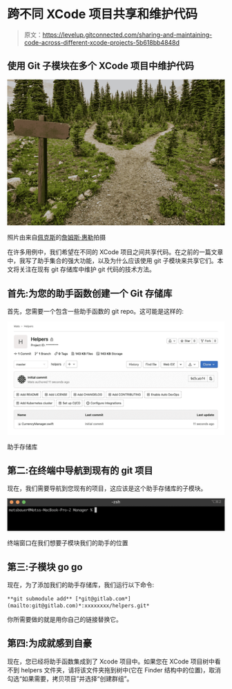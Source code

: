 # 跨不同 XCode 项目共享和维护代码

> 原文：<https://levelup.gitconnected.com/sharing-and-maintaining-code-across-different-xcode-projects-5b618bb4848d>

## 使用 Git 子模块在多个 XCode 项目中维护代码

![](img/e1fc2e19dad40e6898813c8ca8923cfb.png)

照片由来自[佩克斯](https://www.pexels.com/photo/photo-of-pathway-surrounded-by-fir-trees-1578750/?utm_content=attributionCopyText&utm_medium=referral&utm_source=pexels)的[詹姆斯·惠勒](https://www.pexels.com/@souvenirpixels?utm_content=attributionCopyText&utm_medium=referral&utm_source=pexels)拍摄

在许多用例中，我们希望在不同的 XCode 项目之间共享代码。在之前的一篇文章中，我写了助手集合的强大功能，以及为什么应该使用 git 子模块来共享它们。本文将关注在现有 git 存储库中维护 git 代码的技术方法。

## 首先:为您的助手函数创建一个 Git 存储库

首先，您需要一个包含一些助手函数的 git repo。这可能是这样的:

![](img/0e24c6811335d7ac05c83519a7826328.png)

助手存储库

## 第二:在终端中导航到现有的 git 项目

现在，我们需要导航到您现有的项目，这应该是这个助手存储库的子模块。

![](img/cc982619d99584bbbeb50fc718c3f8af.png)

终端窗口在我们想要子模块我们的助手的位置

## 第三:子模块 go go

现在，为了添加我们的助手存储库，我们运行以下命令:

```
**git submodule add** [*git@gitlab.com*](mailto:git@gitlab.com)*:xxxxxxxx/helpers.git*
```

你所需要做的就是用你自己的链接替换它。

## 第四:为成就感到自豪

现在，您已经将助手函数集成到了 Xcode 项目中。如果您在 XCode 项目树中看不到 helpers 文件夹，请将该文件夹拖到树中(它在 Finder 结构中的位置)，取消勾选“如果需要，拷贝项目”并选择“创建群组”。